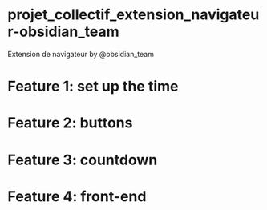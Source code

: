 # projet_collectif_extension_navigateur-obsidian_team
Extension de navigateur by @obsidian_team  

# Feature 1: set up the time

# Feature 2: buttons

# Feature 3: countdown

# Feature 4: front-end